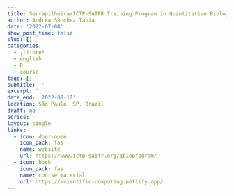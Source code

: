 ```yaml
---
title: Serrapilheira/ICTP-SAIFR Training Program in Quantitative Biology and Ecology
author: Andrea Sánchez Tapia
date: '2022-07-04'
show_post_time: false
slug: []
categories:
  - ¡liibre!
  - english
  - R
  - course
tags: []
subtitle: ''
excerpt: ''
date_end: '2022-08-12'
location: São Paulo, SP, Brazil
draft: no
series: ~
layout: single
links:
  - icon: door-open
    icon_pack: fas
    name: website
    url: https://www.ictp-saifr.org/qbioprogram/
  - icon: book
    icon_pack: fas
    name: course material
    url: https://scientific-computing.netlify.app/
---
```

